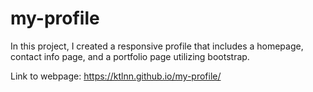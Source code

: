 # my-profile
In this project, I created a responsive profile that includes a homepage, contact info page, and a portfolio page utilizing bootstrap.

Link to webpage:
https://ktlnn.github.io/my-profile/

